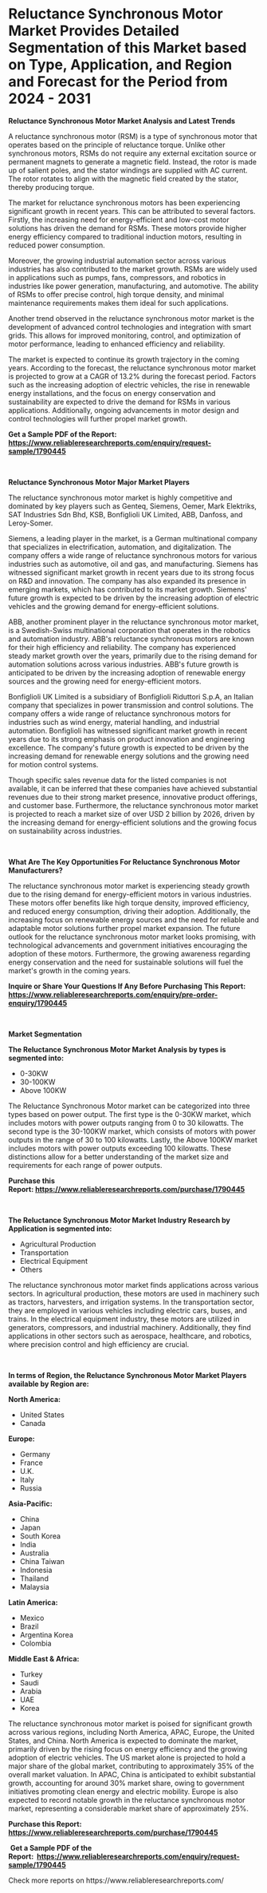 <p><h1>Reluctance Synchronous Motor Market Provides Detailed Segmentation of this Market based on Type, Application, and Region and Forecast for the Period from 2024 - 2031</h1></p><p><strong>Reluctance Synchronous Motor Market Analysis and Latest Trends</strong></p>
<p><p>A reluctance synchronous motor (RSM) is a type of synchronous motor that operates based on the principle of reluctance torque. Unlike other synchronous motors, RSMs do not require any external excitation source or permanent magnets to generate a magnetic field. Instead, the rotor is made up of salient poles, and the stator windings are supplied with AC current. The rotor rotates to align with the magnetic field created by the stator, thereby producing torque.</p><p>The market for reluctance synchronous motors has been experiencing significant growth in recent years. This can be attributed to several factors. Firstly, the increasing need for energy-efficient and low-cost motor solutions has driven the demand for RSMs. These motors provide higher energy efficiency compared to traditional induction motors, resulting in reduced power consumption.</p><p>Moreover, the growing industrial automation sector across various industries has also contributed to the market growth. RSMs are widely used in applications such as pumps, fans, compressors, and robotics in industries like power generation, manufacturing, and automotive. The ability of RSMs to offer precise control, high torque density, and minimal maintenance requirements makes them ideal for such applications.</p><p>Another trend observed in the reluctance synchronous motor market is the development of advanced control technologies and integration with smart grids. This allows for improved monitoring, control, and optimization of motor performance, leading to enhanced efficiency and reliability.</p><p>The market is expected to continue its growth trajectory in the coming years. According to the forecast, the reluctance synchronous motor market is projected to grow at a CAGR of 13.2% during the forecast period. Factors such as the increasing adoption of electric vehicles, the rise in renewable energy installations, and the focus on energy conservation and sustainability are expected to drive the demand for RSMs in various applications. Additionally, ongoing advancements in motor design and control technologies will further propel market growth.</p></p>
<p><strong>Get a Sample PDF of the Report:&nbsp; <a href="https://www.reliableresearchreports.com/enquiry/request-sample/1790445">https://www.reliableresearchreports.com/enquiry/request-sample/1790445</a></strong></p>
<p>&nbsp;</p>
<p><strong>Reluctance Synchronous Motor Major Market Players</strong></p>
<p><p>The reluctance synchronous motor market is highly competitive and dominated by key players such as Genteq, Siemens, Oemer, Mark Elektriks, SAT Industries Sdn Bhd, KSB, Bonfiglioli UK Limited, ABB, Danfoss, and Leroy-Somer.</p><p>Siemens, a leading player in the market, is a German multinational company that specializes in electrification, automation, and digitalization. The company offers a wide range of reluctance synchronous motors for various industries such as automotive, oil and gas, and manufacturing. Siemens has witnessed significant market growth in recent years due to its strong focus on R&D and innovation. The company has also expanded its presence in emerging markets, which has contributed to its market growth. Siemens' future growth is expected to be driven by the increasing adoption of electric vehicles and the growing demand for energy-efficient solutions.</p><p>ABB, another prominent player in the reluctance synchronous motor market, is a Swedish-Swiss multinational corporation that operates in the robotics and automation industry. ABB's reluctance synchronous motors are known for their high efficiency and reliability. The company has experienced steady market growth over the years, primarily due to the rising demand for automation solutions across various industries. ABB's future growth is anticipated to be driven by the increasing adoption of renewable energy sources and the growing need for energy-efficient motors.</p><p>Bonfiglioli UK Limited is a subsidiary of Bonfiglioli Riduttori S.p.A, an Italian company that specializes in power transmission and control solutions. The company offers a wide range of reluctance synchronous motors for industries such as wind energy, material handling, and industrial automation. Bonfiglioli has witnessed significant market growth in recent years due to its strong emphasis on product innovation and engineering excellence. The company's future growth is expected to be driven by the increasing demand for renewable energy solutions and the growing need for motion control systems.</p><p>Though specific sales revenue data for the listed companies is not available, it can be inferred that these companies have achieved substantial revenues due to their strong market presence, innovative product offerings, and customer base. Furthermore, the reluctance synchronous motor market is projected to reach a market size of over USD 2 billion by 2026, driven by the increasing demand for energy-efficient solutions and the growing focus on sustainability across industries.</p></p>
<p>&nbsp;</p>
<p><strong>What Are The Key Opportunities For Reluctance Synchronous Motor Manufacturers?</strong></p>
<p><p>The reluctance synchronous motor market is experiencing steady growth due to the rising demand for energy-efficient motors in various industries. These motors offer benefits like high torque density, improved efficiency, and reduced energy consumption, driving their adoption. Additionally, the increasing focus on renewable energy sources and the need for reliable and adaptable motor solutions further propel market expansion. The future outlook for the reluctance synchronous motor market looks promising, with technological advancements and government initiatives encouraging the adoption of these motors. Furthermore, the growing awareness regarding energy conservation and the need for sustainable solutions will fuel the market's growth in the coming years.</p></p>
<p><strong>Inquire or Share Your Questions If Any Before Purchasing This Report: <a href="https://www.reliableresearchreports.com/enquiry/pre-order-enquiry/1790445">https://www.reliableresearchreports.com/enquiry/pre-order-enquiry/1790445</a></strong></p>
<p>&nbsp;</p>
<p><strong>Market Segmentation</strong></p>
<p><strong>The Reluctance Synchronous Motor Market Analysis by types is segmented into:</strong></p>
<p><ul><li>0-30KW</li><li>30-100KW</li><li>Above 100KW</li></ul></p>
<p><p>The Reluctance Synchronous Motor market can be categorized into three types based on power output. The first type is the 0-30KW market, which includes motors with power outputs ranging from 0 to 30 kilowatts. The second type is the 30-100KW market, which consists of motors with power outputs in the range of 30 to 100 kilowatts. Lastly, the Above 100KW market includes motors with power outputs exceeding 100 kilowatts. These distinctions allow for a better understanding of the market size and requirements for each range of power outputs.</p></p>
<p><strong>Purchase this Report:&nbsp;<a href="https://www.reliableresearchreports.com/purchase/1790445">https://www.reliableresearchreports.com/purchase/1790445</a></strong></p>
<p>&nbsp;</p>
<p><strong>The Reluctance Synchronous Motor Market Industry Research by Application is segmented into:</strong></p>
<p><ul><li>Agricultural Production</li><li>Transportation</li><li>Electrical Equipment</li><li>Others</li></ul></p>
<p><p>The reluctance synchronous motor market finds applications across various sectors. In agricultural production, these motors are used in machinery such as tractors, harvesters, and irrigation systems. In the transportation sector, they are employed in various vehicles including electric cars, buses, and trains. In the electrical equipment industry, these motors are utilized in generators, compressors, and industrial machinery. Additionally, they find applications in other sectors such as aerospace, healthcare, and robotics, where precision control and high efficiency are crucial.</p></p>
<p>&nbsp;</p>
<p><strong>In terms of Region, the Reluctance Synchronous Motor Market Players available by Region are:</strong></p>
<p>
    <p> <strong> North America: </strong>
        <ul>
            <li>United States</li>
            <li>Canada</li>
        </ul>
        </p> 
    <p> <strong> Europe: </strong>
        <ul>
            <li>Germany</li>
            <li>France</li>
            <li>U.K.</li>
            <li>Italy</li>
            <li>Russia</li>
        </ul>
        </p> 
    <p> <strong> Asia-Pacific: </strong>
        <ul>
            <li>China</li>
            <li>Japan</li>
            <li>South Korea</li>
            <li>India</li>
            <li>Australia</li>
            <li>China Taiwan</li>
            <li>Indonesia</li>
            <li>Thailand</li>
            <li>Malaysia</li>
        </ul>
        </p> 
    <p> <strong> Latin America: </strong>
        <ul>
            <li>Mexico</li>
            <li>Brazil</li>
            <li>Argentina Korea</li>
            <li>Colombia</li>
        </ul>
        </p> 
    <p> <strong> Middle East & Africa: </strong>
        <ul>
            <li>Turkey</li>
            <li>Saudi</li>
            <li>Arabia</li>
            <li>UAE</li>
            <li>Korea</li>
        </ul>
    </p>
    </p>
<p><p>The reluctance synchronous motor market is poised for significant growth across various regions, including North America, APAC, Europe, the United States, and China. North America is expected to dominate the market, primarily driven by the rising focus on energy efficiency and the growing adoption of electric vehicles. The US market alone is projected to hold a major share of the global market, contributing to approximately 35% of the overall market valuation. In APAC, China is anticipated to exhibit substantial growth, accounting for around 30% market share, owing to government initiatives promoting clean energy and electric mobility. Europe is also expected to record notable growth in the reluctance synchronous motor market, representing a considerable market share of approximately 25%.</p></p>
<p><strong>Purchase this Report: <a href="https://www.reliableresearchreports.com/purchase/1790445">https://www.reliableresearchreports.com/purchase/1790445</a></strong></p>
<p>&nbsp;<strong>Get a Sample PDF of the Report:&nbsp;&nbsp;<a href="https://www.reliableresearchreports.com/enquiry/request-sample/1790445">https://www.reliableresearchreports.com/enquiry/request-sample/1790445</a></strong></p>
<p><strong></strong></p>
<p>Check more reports on https://www.reliableresearchreports.com/</p>